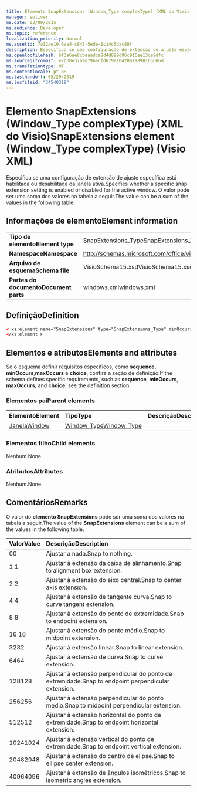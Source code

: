 ```yaml
---
title: Elemento SnapExtensions (Window_Type complexType) (XML do Visio)
manager: soliver
ms.date: 03/09/2015
ms.audience: Developer
ms.topic: reference
localization_priority: Normal
ms.assetid: 7a12ae10-6aa4-c845-5ede-1c14c6dac80f
description: Especifica se uma configuração de extensão de ajuste específica está habilitada ou desabilitada da janela ativa. O valor pode ser uma soma dos valores na tabela a seguir.
ms.openlocfilehash: bf3a6ae8cbeaadca8d4d899d96c916ee13ce9dfc
ms.sourcegitcommit: e7b38e37a9d79becfd679e10420a19890165606d
ms.translationtype: MT
ms.contentlocale: pt-BR
ms.lasthandoff: 05/29/2019
ms.locfileid: "34540319"
---
```

# <a name="snapextensions-element-window_type-complextype-visio-xml"></a><span data-ttu-id="ac590-104">Elemento SnapExtensions (Window_Type complexType) (XML do Visio)</span><span class="sxs-lookup"><span data-stu-id="ac590-104">SnapExtensions element (Window_Type complexType) (Visio XML)</span></span>

<span data-ttu-id="ac590-105">Especifica se uma configuração de extensão de ajuste específica está habilitada ou desabilitada da janela ativa.</span><span class="sxs-lookup"><span data-stu-id="ac590-105">Specifies whether a specific snap extension setting is enabled or disabled for the active window.</span></span> <span data-ttu-id="ac590-106">O valor pode ser uma soma dos valores na tabela a seguir.</span><span class="sxs-lookup"><span data-stu-id="ac590-106">The value can be a sum of the values in the following table.</span></span>
  
## <a name="element-information"></a><span data-ttu-id="ac590-107">Informações de elemento</span><span class="sxs-lookup"><span data-stu-id="ac590-107">Element information</span></span>

|||
|:-----|:-----|
|<span data-ttu-id="ac590-108">**Tipo de elemento**</span><span class="sxs-lookup"><span data-stu-id="ac590-108">**Element type**</span></span> <br/> |[<span data-ttu-id="ac590-109">SnapExtensions_Type</span><span class="sxs-lookup"><span data-stu-id="ac590-109">SnapExtensions_Type</span></span>](snapextensions_type-complextypevisio-xml.md) <br/> |
|<span data-ttu-id="ac590-110">**Namespace**</span><span class="sxs-lookup"><span data-stu-id="ac590-110">**Namespace**</span></span> <br/> |http://schemas.microsoft.com/office/visio/2012/main  <br/> |
|<span data-ttu-id="ac590-111">**Arquivo de esquema**</span><span class="sxs-lookup"><span data-stu-id="ac590-111">**Schema file**</span></span> <br/> |<span data-ttu-id="ac590-112">VisioSchema15.xsd</span><span class="sxs-lookup"><span data-stu-id="ac590-112">VisioSchema15.xsd</span></span>  <br/> |
|<span data-ttu-id="ac590-113">**Partes do documento**</span><span class="sxs-lookup"><span data-stu-id="ac590-113">**Document parts**</span></span> <br/> |<span data-ttu-id="ac590-114">windows.xml</span><span class="sxs-lookup"><span data-stu-id="ac590-114">windows.xml</span></span>  <br/> |
   
## <a name="definition"></a><span data-ttu-id="ac590-115">Definição</span><span class="sxs-lookup"><span data-stu-id="ac590-115">Definition</span></span>

```XML
< xs:element name="SnapExtensions" type="SnapExtensions_Type" minOccurs="0" maxOccurs="1" >
</xs:element >
```

## <a name="elements-and-attributes"></a><span data-ttu-id="ac590-116">Elementos e atributos</span><span class="sxs-lookup"><span data-stu-id="ac590-116">Elements and attributes</span></span>

<span data-ttu-id="ac590-117">Se o esquema definir requisitos específicos, como **sequence**, **minOccurs**,**maxOccurs** e **choice**, confira a seção de definição.</span><span class="sxs-lookup"><span data-stu-id="ac590-117">If the schema defines specific requirements, such as **sequence**, **minOccurs**, **maxOccurs**, and **choice**, see the definition section.</span></span> 
  
### <a name="parent-elements"></a><span data-ttu-id="ac590-118">Elementos pai</span><span class="sxs-lookup"><span data-stu-id="ac590-118">Parent elements</span></span>

|<span data-ttu-id="ac590-119">**Elemento**</span><span class="sxs-lookup"><span data-stu-id="ac590-119">**Element**</span></span>|<span data-ttu-id="ac590-120">**Tipo**</span><span class="sxs-lookup"><span data-stu-id="ac590-120">**Type**</span></span>|<span data-ttu-id="ac590-121">**Descrição**</span><span class="sxs-lookup"><span data-stu-id="ac590-121">**Description**</span></span>|
|:-----|:-----|:-----|
|[<span data-ttu-id="ac590-122">Janela</span><span class="sxs-lookup"><span data-stu-id="ac590-122">Window</span></span>](window-element-windows_type-complextypevisio-xml.md) <br/> |[<span data-ttu-id="ac590-123">Window_Type</span><span class="sxs-lookup"><span data-stu-id="ac590-123">Window_Type</span></span>](window_type-complextypevisio-xml.md) <br/> ||
   
### <a name="child-elements"></a><span data-ttu-id="ac590-124">Elementos filho</span><span class="sxs-lookup"><span data-stu-id="ac590-124">Child elements</span></span>

<span data-ttu-id="ac590-125">Nenhum.</span><span class="sxs-lookup"><span data-stu-id="ac590-125">None.</span></span>
  
### <a name="attributes"></a><span data-ttu-id="ac590-126">Atributos</span><span class="sxs-lookup"><span data-stu-id="ac590-126">Attributes</span></span>

<span data-ttu-id="ac590-127">Nenhum.</span><span class="sxs-lookup"><span data-stu-id="ac590-127">None.</span></span>
  
## <a name="remarks"></a><span data-ttu-id="ac590-128">Comentários</span><span class="sxs-lookup"><span data-stu-id="ac590-128">Remarks</span></span>

<span data-ttu-id="ac590-129">O valor do **elemento SnapExtensions** pode ser uma soma dos valores na tabela a seguir.</span><span class="sxs-lookup"><span data-stu-id="ac590-129">The value of the **SnapExtensions** element can be a sum of the values in the following table.</span></span> 
  
|<span data-ttu-id="ac590-130">**Valor**</span><span class="sxs-lookup"><span data-stu-id="ac590-130">**Value**</span></span>|<span data-ttu-id="ac590-131">**Descrição**</span><span class="sxs-lookup"><span data-stu-id="ac590-131">**Description**</span></span>|
|:-----|:-----|
|<span data-ttu-id="ac590-132">0</span><span class="sxs-lookup"><span data-stu-id="ac590-132">0</span></span>  <br/> |<span data-ttu-id="ac590-133">Ajustar a nada.</span><span class="sxs-lookup"><span data-stu-id="ac590-133">Snap to nothing.</span></span>  <br/> |
|<span data-ttu-id="ac590-134">1 </span><span class="sxs-lookup"><span data-stu-id="ac590-134">1</span></span>  <br/> |<span data-ttu-id="ac590-135">Ajustar à extensão da caixa de alinhamento.</span><span class="sxs-lookup"><span data-stu-id="ac590-135">Snap to alignment box extension.</span></span>  <br/> |
|<span data-ttu-id="ac590-136">2 </span><span class="sxs-lookup"><span data-stu-id="ac590-136">2</span></span>  <br/> |<span data-ttu-id="ac590-137">Ajustar à extensão do eixo central.</span><span class="sxs-lookup"><span data-stu-id="ac590-137">Snap to center axis extension.</span></span>  <br/> |
|<span data-ttu-id="ac590-138">4 </span><span class="sxs-lookup"><span data-stu-id="ac590-138">4</span></span>  <br/> |<span data-ttu-id="ac590-139">Ajustar à extensão de tangente curva.</span><span class="sxs-lookup"><span data-stu-id="ac590-139">Snap to curve tangent extension.</span></span>  <br/> |
|<span data-ttu-id="ac590-140">8 </span><span class="sxs-lookup"><span data-stu-id="ac590-140">8</span></span>  <br/> |<span data-ttu-id="ac590-141">Ajustar à extensão do ponto de extremidade.</span><span class="sxs-lookup"><span data-stu-id="ac590-141">Snap to endpoint extension.</span></span>  <br/> |
|<span data-ttu-id="ac590-142">16 </span><span class="sxs-lookup"><span data-stu-id="ac590-142">16</span></span>  <br/> |<span data-ttu-id="ac590-143">Ajustar à extensão do ponto médio.</span><span class="sxs-lookup"><span data-stu-id="ac590-143">Snap to midpoint extension.</span></span>  <br/> |
|<span data-ttu-id="ac590-144">32</span><span class="sxs-lookup"><span data-stu-id="ac590-144">32</span></span>  <br/> |<span data-ttu-id="ac590-145">Ajustar à extensão linear.</span><span class="sxs-lookup"><span data-stu-id="ac590-145">Snap to linear extension.</span></span>  <br/> |
|<span data-ttu-id="ac590-146">64</span><span class="sxs-lookup"><span data-stu-id="ac590-146">64</span></span>  <br/> |<span data-ttu-id="ac590-147">Ajustar à extensão de curva.</span><span class="sxs-lookup"><span data-stu-id="ac590-147">Snap to curve extension.</span></span>  <br/> |
|<span data-ttu-id="ac590-148">128</span><span class="sxs-lookup"><span data-stu-id="ac590-148">128</span></span>  <br/> |<span data-ttu-id="ac590-149">Ajustar à extensão perpendicular do ponto de extremidade.</span><span class="sxs-lookup"><span data-stu-id="ac590-149">Snap to endpoint perpendicular extension.</span></span>  <br/> |
|<span data-ttu-id="ac590-150">256</span><span class="sxs-lookup"><span data-stu-id="ac590-150">256</span></span>  <br/> |<span data-ttu-id="ac590-151">Ajustar à extensão perpendicular do ponto médio.</span><span class="sxs-lookup"><span data-stu-id="ac590-151">Snap to midpoint perpendicular extension.</span></span>  <br/> |
|<span data-ttu-id="ac590-152">512</span><span class="sxs-lookup"><span data-stu-id="ac590-152">512</span></span>  <br/> |<span data-ttu-id="ac590-153">Ajustar à extensão horizontal do ponto de extremidade.</span><span class="sxs-lookup"><span data-stu-id="ac590-153">Snap to endpoint horizontal extension.</span></span>  <br/> |
|<span data-ttu-id="ac590-154">1024</span><span class="sxs-lookup"><span data-stu-id="ac590-154">1024</span></span>  <br/> |<span data-ttu-id="ac590-155">Ajustar à extensão vertical do ponto de extremidade.</span><span class="sxs-lookup"><span data-stu-id="ac590-155">Snap to endpoint vertical extension.</span></span>  <br/> |
|<span data-ttu-id="ac590-156">2048</span><span class="sxs-lookup"><span data-stu-id="ac590-156">2048</span></span>  <br/> |<span data-ttu-id="ac590-157">Ajustar à extensão do centro de elipse.</span><span class="sxs-lookup"><span data-stu-id="ac590-157">Snap to ellipse center extension.</span></span>  <br/> |
|<span data-ttu-id="ac590-158">4096</span><span class="sxs-lookup"><span data-stu-id="ac590-158">4096</span></span>  <br/> |<span data-ttu-id="ac590-159">Ajustar à extensão de ângulos isométricos.</span><span class="sxs-lookup"><span data-stu-id="ac590-159">Snap to isometric angles extension.</span></span>  <br/> |
   

